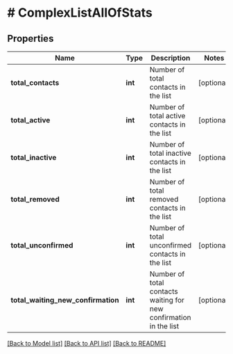 # # ComplexListAllOfStats

## Properties

Name | Type | Description | Notes
------------ | ------------- | ------------- | -------------
**total_contacts** | **int** | Number of total contacts in the list | [optional] 
**total_active** | **int** | Number of total active contacts in the list | [optional] 
**total_inactive** | **int** | Number of total inactive contacts in the list | [optional] 
**total_removed** | **int** | Number of total removed contacts in the list | [optional] 
**total_unconfirmed** | **int** | Number of total unconfirmed contacts in the list | [optional] 
**total_waiting_new_confirmation** | **int** | Number of total contacts waiting for new confirmation in the list | [optional] 

[[Back to Model list]](../../README.md#documentation-for-models) [[Back to API list]](../../README.md#documentation-for-api-endpoints) [[Back to README]](../../README.md)


